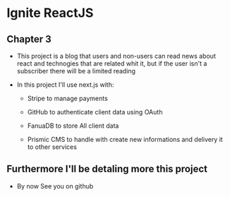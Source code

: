 # Ignite ReactJS

## Chapter 3

- This project is a blog that users and non-users can read news about react and technogies that are related whit it, but if the user isn't a subscriber there will be a limited reading

- In this project I'll use next.js with:

  - Stripe to manage payments

  - GitHub to authenticate client data using OAuth
  
  - FanuaDB to store All client data

  - Prismic CMS to handle with create new informations and delivery it to other services

## Furthermore I'll be detaling more this project

- By now See you on github
